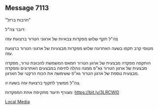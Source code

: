 ## Message 7113

"חרבות ברזל"

דובר צה"ל:

צה"ל תקף שלוש מפקדות צבאיות של ארגוני הטרור ברצועת עזה

מטוסי קרב תקפו בשעה האחרונה שלוש מפקדות מבצעיות של ארגוני הטרור ברצועת עזה.

הותקפה מפקדה מבצעית של ארגון הטרור חמאס המשמשת להכוונת טרור, מפקדה מבצעית של ארגון הטרור גא"פ ממנה נוהלה לחימה במבצעים האחרונים ומפקדה מבצעית נוספת של ארגון הטרור גא"פ ששימשה את הכוח הרקטי של הארגון.

צה"ל ממשיך לתקוף ברצועת עזה בשעה זו.

מצורף תיעוד מתקיפת אחת המפקדות: https://bit.ly/3LRCWl0

[Local Media](2023/October/08/7113/7113.media)
